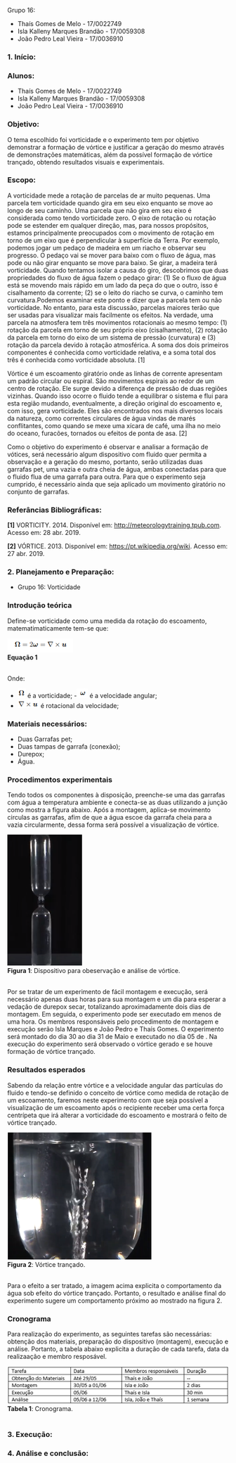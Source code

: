 Grupo 16:
- Thaís Gomes de Melo - 17/0022749
- Isla Kalleny Marques Brandão - 17/0059308
- João Pedro Leal Vieira - 17/0036910

### 1.	Início:
 
### Alunos:
* Thaís Gomes de Melo - 17/0022749
* Isla Kalleny Marques Brandão - 17/0059308
* João Pedro Leal Vieira - 17/0036910 

### Objetivo:
O tema escolhido foi vorticidade e o experimento tem por objetivo demonstrar a formação de vórtice e justificar a geração do mesmo através de demonstrações matemáticas, além da possível formação de vórtice trançado, obtendo resultados visuais e experimentais.

### Escopo:

A vorticidade mede a rotação de parcelas de ar muito pequenas. Uma parcela tem vorticidade quando gira em seu eixo enquanto se move ao longo de seu caminho. Uma parcela que não gira em seu eixo é considerada como tendo vorticidade zero. O eixo de rotação ou rotação pode se estender em qualquer direção, mas, para nossos propósitos, estamos principalmente preocupados com o movimento de rotação em torno de um eixo que é perpendicular à superfície da Terra. Por exemplo, podemos jogar um pedaço de madeira em um riacho e observar seu progresso. O pedaço vai se mover para baixo com o fluxo de água, mas pode ou não girar enquanto se move para baixo. Se girar, a madeira terá vorticidade. Quando tentamos isolar a causa do giro, descobrimos que duas propriedades do fluxo de água fazem o pedaço girar: (1) Se o fluxo de água está se movendo mais rápido em um lado da peça do que o outro, isso é cisalhamento da corrente; (2) se o leito do riacho se curva, o caminho tem curvatura.Podemos examinar este ponto e dizer que a parcela tem ou não vorticidade. No entanto, para esta discussão, parcelas maiores terão que ser usadas para visualizar mais facilmente os efeitos. Na verdade, uma parcela na atmosfera tem três movimentos rotacionais ao mesmo tempo: (1) rotação da parcela em torno de seu próprio eixo (cisalhamento), (2) rotação da parcela em torno do eixo de um sistema de pressão (curvatura) e (3) rotação da parcela devido à rotação atmosférica. A soma dos dois primeiros componentes é conhecida como vorticidade relativa, e a soma total dos três é conhecida como vorticidade absoluta. [1]

Vórtice é um escoamento giratório onde as linhas de corrente apresentam um padrão circular ou espiral. São movimentos espirais ao redor de um centro de rotação. Ele surge devido a diferença de pressão de duas regiões vizinhas. Quando isso ocorre o fluido tende a equilibrar o sistema e flui para esta região mudando, eventualmente, a direção original do escoamento e, com isso, gera vorticidade.
Eles são encontrados nos mais diversos locais da natureza, como correntes circulares de água vindas de marés conflitantes, como quando se mexe uma xícara de café, uma ilha no meio do oceano, furacões, tornados ou efeitos de ponta de asa. [2]

Como o objetivo do experimento é observar e analisar a formação de vótices, será necessário algum dispositivo com fluido quer permita a observação e a geração do mesmo, portanto, serão utilizadas duas garrafas pet, uma vazia e outra cheia de água, ambas conectadas para que o fluido flua de uma garrafa para outra. Para que o experimento seja cumprido, é necessário ainda que seja aplicado um movimento giratório no conjunto de garrafas. 


### Referâncias Bibliográficas:

**[1]** VORTICITY. 2014. Disponível em: <http://meteorologytraining.tpub.com>. Acesso em: 28 abr. 2019.

**[2]** VÓRTICE. 2013. Disponível em: <https://pt.wikipedia.org/wiki>. Acesso em: 27 abr. 2019.

### 2.	Planejamento e Preparação:

- Grupo 16: Vorticidade 

### Introdução teórica 
Define-se vorticidade como uma medida da rotação do escoamento, matematimaticamente tem-se que:

![Equacao1](https://github.com/lgnsparda/Laboratorio_dinamica_dos_fluidos_12019_FGA/blob/master/grupo_16/Equacao1.PNG)<br/>
**Equação 1**<br/><br/>

Onde:
- ![vort](https://github.com/lgnsparda/Laboratorio_dinamica_dos_fluidos_12019_FGA/blob/master/grupo_16/vort.PNG) é a vorticidade;
-![ômega](https://github.com/lgnsparda/Laboratorio_dinamica_dos_fluidos_12019_FGA/blob/master/grupo_16/velangular.PNG) é a velocidade angular;
- ![delta](https://github.com/lgnsparda/Laboratorio_dinamica_dos_fluidos_12019_FGA/blob/master/grupo_16/rotacional.PNG) é rotacional da velocidade;

### Materiais necessários:
- Duas Garrafas pet;
- Duas tampas de garrafa (conexão);
- Durepox;
- Água.

### Procedimentos experimentais

Tendo todos os componentes à disposição, preenche-se uma das garrafas com água a temperatura ambiente e conecta-se as duas utilizando a junção como mostra a figura abaixo. Após a montagem, aplica-se movimento circulas as garrafas, afim de que a água escoe da garrafa cheia para a vazia circularmente, dessa forma será possível a visualização de vórtice.

![disp](https://github.com/lgnsparda/Laboratorio_dinamica_dos_fluidos_12019_FGA/blob/master/grupo_16/dispos.PNG)<br/>
**Figura 1**: Dispositivo para obeservação e análise de vórtice.<br/><br/>

Por se tratar de um experimento de fácil montagem e execução, será necessário apenas duas horas para sua montagem e um dia para esperar a vedação de durepox secar, totalizando aproximadamente dois dias de montagem. Em seguida, o experimento pode ser executado em menos de uma hora. Os membros responsáveis pelo procedimento de montagem e execução serão Isla Marques e João Pedro e Thaís Gomes. O experimento será montado do dia 30 ao dia 31 de Maio e executado no dia 05 de . Na execução do experimento será observado o vórtice gerado e se houve formação de vórtice trançado.



### Resultados esperados
Sabendo da relação entre vórtice e a velocidade angular das partículas do fluido e tendo-se definido o conceito de vórtice como medida de rotação de um escoamento, faremos neste experimento com que seja possível a visualização de um escoamento após o recipiente receber uma certa força centrípeta que irá alterar a vorticidade do escoamento e mostrará o feito de vórtice trançado.

![figura2](https://github.com/lgnsparda/Laboratorio_dinamica_dos_fluidos_12019_FGA/blob/master/grupo_16/trancado.PNG)<br/>
**Figura 2**: Vórtice trançado.<br/><br/>

Para o efeito a ser tratado, a imagem acima explicita o comportamento da água sob efeito do vórtice trançado. Portanto, o resultado e análise final do experimento sugere um comportamento próximo ao mostrado na figura 2.

### Cronograma
Para realização do experimento, as seguintes tarefas são necessárias: obtenção dos materiais, preparação do dispositivo (montagem), execução e análise. Portanto, a tabela abaixo explicita a duração de cada tarefa, data da realizaação e membro resposável.

![cronograma](https://github.com/lgnsparda/Laboratorio_dinamica_dos_fluidos_12019_FGA/blob/master/grupo_16/nvCronograma.PNG)<br/>
**Tabela 1**: Cronograma.<br/><br/>
    
### 3.	Execução:

### 4.	Análise e conclusão: 

